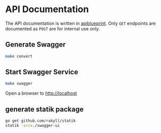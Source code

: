# API Documentation

The API documentation is written in [apiblueprint](https://apiblueprint.org).
Only `GET` endpoints are documented as `POST` are for internal use only.

## Generate Swagger

```bash
make convert
```

## Start Swagger Service

```bash
make swagger
```

Open a browser to [http://localhost](http://localhost)

## generate statik package

```bash
go get github.com/rakyll/statik
statik -src=./swagger-ui
```
